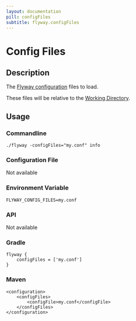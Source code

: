 ```yaml
---
layout: documentation
pill: configFiles
subtitle: flyway.configFiles
---
```


# Config Files

## Description
The [Flyway configuration](/documentation/configfiles) files to load.

These files will be relative to the [Working Directory](/documentation/configuration/workingDirectory).

## Usage

### Commandline
```
./flyway -configFiles="my.conf" info
```

### Configuration File
Not available

### Environment Variable
```
FLYWAY_CONFIG_FILES=my.conf
```

### API
Not available

### Gradle
```
flyway {
    configFiles = ['my.conf']
}
```

### Maven
```
<configuration>
    <configFiles>
        <configFile>my.conf</configFile>
    </configFiles>
</configuration>
```
